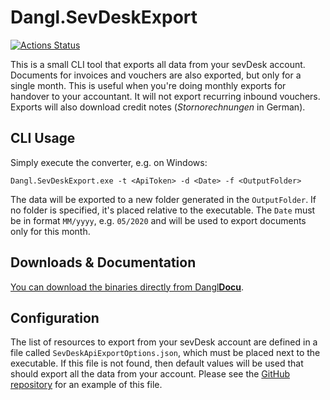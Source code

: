 # Dangl.SevDeskExport

[![Actions Status](https://github.com/GeorgDangl/Dangl.SevDeskExport/workflows/continuous/badge.svg)](https://github.com/GeorgDangl/Dangl.SevDeskExport/actions)  

This is a small CLI tool that exports all data from your sevDesk account. Documents for invoices and vouchers are also exported, but only for a single month. This is useful when you're doing monthly exports for handover to your accountant.
It will not export recurring inbound vouchers. Exports will also download credit notes (_Stornorechnungen_ in German).

## CLI Usage

Simply execute the converter, e.g. on Windows:

    Dangl.SevDeskExport.exe -t <ApiToken> -d <Date> -f <OutputFolder>

The data will be exported to a new folder generated in the `OutputFolder`. If no folder is specified, it's placed relative to the executable. The `Date` must be in format `MM/yyyy`, e.g. `05/2020` and will be used to export documents only for this month.

## Downloads & Documentation

[You can download the binaries directly from Dangl**Docu**](https://docs.dangl-it.com/Projects/Dangl.SevDeskExport).

## Configuration

The list of resources to export from your sevDesk account are defined in a file called `SevDeskApiExportOptions.json`, which must be placed next to the executable. If this file
is not found, then default values will be used that should export all the data from your account. Please see the [GitHub repository](https://github.com/GeorgDangl/Dangl.SevDeskExport) for an example of this file.

